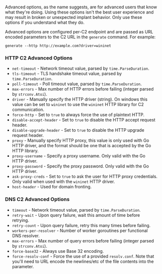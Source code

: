 Advanced options, as the name suggests, are for advanced users that know what they're doing. Using these options isn't the best user experience and may result in broken or unexpected implant behavior. Only use these options if you understand what they do.

Advanced options are configured per-C2 endpoint and are passed as URL encoded parameters to the C2 URL in the `generate` command. For example:

```
generate --http http://example.com?driver=wininet
```

### HTTP C2 Advanced Options

* `net-timeout` - Network timeout value, parsed by `time.ParseDuration`.
* `tls-timeout` - TLS handshake timeout value, parsed by `time.ParseDuration`.
* `poll-timeout` - Poll timeout value, parsed by `time.ParseDuration`.
* `max-errors` - Max number of HTTP errors before failing (integer parsed by `strconv.Atoi`).
* `driver` - Manually specify the HTTP driver (string). On windows this value can be set to `wininet` to use the `wininet` HTTP library for C2 communication.
* `force-http` - Set to `true` to always force the use of plaintext HTTP.
* `disable-accept-header` - Set to `true` to disable the HTTP accept request header.
* `disable-upgrade-header` - Set to `true` to disable the HTTP upgrade request header.
* `proxy` - Manually specify HTTP proxy, this value is only used with Go HTTP driver, and the format should be one that is accepted by the Go HTTP library.
* `proxy-username` - Specify a proxy username. Only valid with the Go HTTP driver.
* `proxy-password` - Specify the proxy password. Only valid with the Go HTTP driver.
* `ask-proxy-creds` - Set to `true` to ask the user for HTTP proxy credentials. Only valid when used with the `wininet` HTTP driver.
* `host-header` - Used for domain fronting.

### DNS C2 Advanced Options

* `timeout` - Network timeout value, parsed by `time.ParseDuration`.
* `retry-wait` - Upon query failure, wait this amount of time before retrying.
* `retry-count` - Upon query failure, retry this many times before failing.
* `workers-per-resolver` - Number of worker goroutines per functional DNS resolver.
* `max-errors` - Max number of query errors before failing (integer parsed by `strconv.Atoi`).
* `force-base32` - Always use Base 32 encoding.
* `force-resolv-conf` - Force the use of a provided `resolv.conf`. Note that you'll need to URL encode the newlines/etc of the file contents into the parameter.
